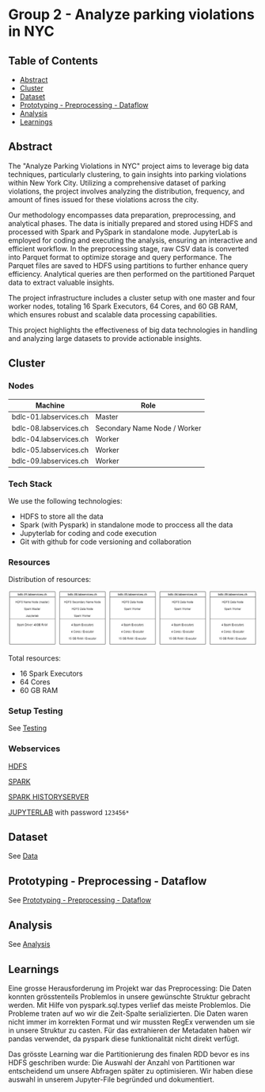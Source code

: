 # Group 2 - Analyze parking violations in NYC

## Table of Contents
- [Abstract](#abstract)
- [Cluster](#cluster)
- [Dataset](#dataset)
- [Prototyping - Preprocessing - Dataflow](#prototyping---preprocessing---dataflow)
- [Analysis](#analysis)
- [Learnings](#learnings)

## Abstract

The "Analyze Parking Violations in NYC" project aims to leverage big data techniques, particularly clustering, to gain insights into parking violations within New York City. Utilizing a comprehensive dataset of parking violations, the project involves analyzing the distribution, frequency, and amount of fines issued for these violations across the city.

Our methodology encompasses data preparation, preprocessing, and analytical phases. The data is initially prepared and stored using HDFS and processed with Spark and PySpark in standalone mode. JupyterLab is employed for coding and executing the analysis, ensuring an interactive and efficient workflow. In the preprocessing stage, raw CSV data is converted into Parquet format to optimize storage and query performance. The Parquet files are saved to HDFS using partitions to further enhance query efficiency. Analytical queries are then performed on the partitioned Parquet data to extract valuable insights.

The project infrastructure includes a cluster setup with one master and four worker nodes, totaling 16 Spark Executors, 64 Cores, and 60 GB RAM, which ensures robust and scalable data processing capabilities.

This project highlights the effectiveness of big data technologies in handling and analyzing large datasets to provide actionable insights.

## Cluster

### Nodes

| Machine                 | Role    |
| ----------------------- | ------- |
| bdlc-01.labservices.ch  | Master  |
| bdlc-08.labservices.ch  | Secondary Name Node / Worker  |
| bdlc-04.labservices.ch  | Worker  |
| bdlc-05.labservices.ch  | Worker  |
| bdlc-09.labservices.ch  | Worker  |

### Tech Stack

We use the following technologies:
- HDFS to store all the data
- Spark (with Pyspark) in standalone mode to proccess all the data
- Jupyterlab for coding and code execution
- Git with github for code versioning and collaboration

### Resources

Distribution of resources:

![Resources](diagrams/resources.jpg)

Total resources:

- 16 Spark Executors
- 64 Cores
- 60 GB RAM

### Setup Testing

See [Testing](../src/0_Cluster_Testing/Testing.ipynb)

### Webservices

[HDFS](http://bdlc-01.labservices.ch:9870/dfshealth.html#tab-overview)

[SPARK](http://bdlc-01.labservices.ch:8080/)

[SPARK HISTORYSERVER](http://bdlc-01.labservices.ch:18080/)

[JUPYTERLAB](http://bdlc-01.labservices.ch:8888/lab) with password `123456*`

## Dataset

See [Data](../src/1_Data/Prepare_Data.ipynb)

## Prototyping - Preprocessing - Dataflow 

See [Prototyping - Preprocessing - Dataflow](../src/2_Preprocessing/CSV%20to%20Parquet.ipynb)

## Analysis

See [Analysis](../src/3_Analysis/Queries.ipynb)

## Learnings
Eine grosse Herausforderung im Projekt war das Preprocessing:
Die Daten konnten grösstenteils Problemlos in unsere gewünschte Struktur gebracht werden.
Mit Hilfe von pyspark.sql.types verlief das meiste Problemlos.
Die Probleme traten auf wo wir die Zeit-Spalte serializierten.
Die Daten waren nicht immer im korrekten Format und wir mussten RegEx verwenden um sie 
in unsere Struktur zu casten. Für das extrahieren der Metadaten haben wir pandas verwendet,
da pyspark diese funktionalität nicht direkt verfügt.

Das grösste Learning war die Partitionierung des finalen RDD bevor es ins HDFS geschriben wurde:
Die Auswahl der Anzahl von Partitionen war entscheidend um unsere Abfragen später zu optimisieren.
Wir haben diese auswahl in unserem Jupyter-File begründed und dokumentiert.
